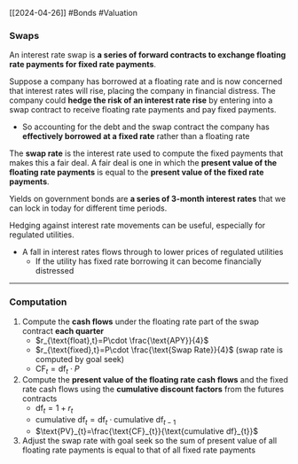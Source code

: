 [[2024-04-26]] #Bonds #Valuation 

### Swaps
An interest rate swap is **a series of forward contracts to exchange floating rate payments for fixed rate payments**.

Suppose a company has borrowed at a floating rate and is now concerned that interest rates will rise, placing the company in financial distress. The company could **hedge the risk of an interest rate rise** by entering into a swap contract to receive floating rate payments and pay fixed payments.
- So accounting for the debt and the swap contract the company has **effectively borrowed at a fixed rate** rather than a floating rate

The **swap rate** is the interest rate used to compute the fixed payments that makes this a fair deal. A fair deal is one in which the **present value of the floating rate payments** is equal to the **present value of the fixed rate payments**.

Yields on government bonds are **a series of 3-month interest rates** that we can lock in today for different time periods. 

Hedging against interest rate movements can be useful, especially for regulated utilities.
- A fall in interest rates flows through to lower prices of regulated utilities
	- If the utility has fixed rate borrowing it can become financially distressed

---
### Computation
1. Compute the **cash flows** under the floating rate part of the swap contract **each quarter**
	- $r_{\text{float},t}=P\cdot \frac{\text{APY}}{4}$
	- $r_{\text{fixed},t}=P\cdot \frac{\text{Swap Rate}}{4}$ (swap rate is computed by goal seek)
	- $\text{CF}_{t}=\text{df}_{t}\cdot P$
1. Compute the **present value of the floating rate cash flows** and the fixed rate cash flows using the **cumulative discount factors** from the futures contracts
	- $\text{df}_{t}=1+r_{t}$
	- $\text{cumulative df}_{t}=\text{df}_{t}\cdot \text{cumulative df}_{t-1}$
	- $\text{PV}_{t}=\frac{\text{CF}_{t}}{\text{cumulative df}_{t}}$
3. Adjust the swap rate with goal seek so the sum of present value of all floating rate payments is equal to that of all fixed rate payments
